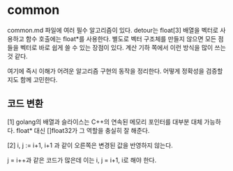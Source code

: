 # common 

common.md 파일에 여러 필수 알고리즘이 있다. detour는 float[3] 배열을 벡터로 
사용하고 함수 호출에는 float*를 사용한다. 별도로 벡터 구조체를 만들지 않으면 
모든 점들을 벡터로 바로 쉽게 쓸 수 있는 장점이 있다. 계산 기하 쪽에서 
이런 방식을 많이 쓰는 것 같다. 

여기에 즉시 이해가 어려운 알고리즘 구현의 동작을 정리한다. 어떻게 
정확성을 검증할지도 함께 고민한다. 

## 코드 변환 

[1] golang의 배열과 슬라이스는 C++의 연속된 메모리 포인터를 대부분 대체 가능하다. 
float* 대신 []float32가 그 역할을 충실히 잘 해준다. 

[2] i, j := i+1, i+1 과 같이 오른쪽은 변경된 값을 반영하지 않는다. 

  j = i++과 같은 코드가 많은데 이는 i, j = i+1, i로 해야 한다. 









